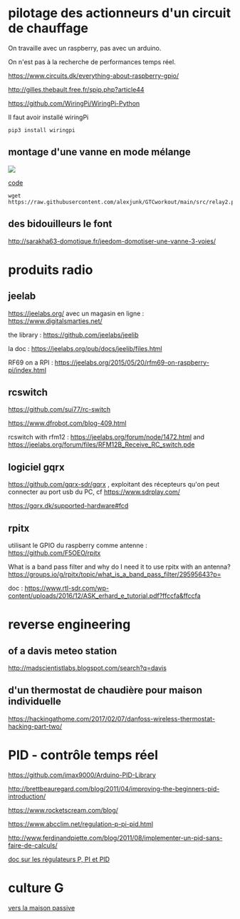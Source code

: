 # pilotage des actionneurs d'un circuit de chauffage

On travaille avec un raspberry, pas avec un arduino. 

On n'est pas à la recherche de performances temps réel.

https://www.circuits.dk/everything-about-raspberry-gpio/

http://gilles.thebault.free.fr/spip.php?article44

https://github.com/WiringPi/WiringPi-Python

Il faut avoir installé wiringPi

```
pip3 install wiringpi
```

## montage d'une vanne en mode mélange

![](images/montage_relays_V3V_mélange.jpeg)

[code](src/relay2.py)

```
wget https://raw.githubusercontent.com/alexjunk/GTCworkout/main/src/relay2.py
```
## des bidouilleurs le font

http://sarakha63-domotique.fr/jeedom-domotiser-une-vanne-3-voies/


# produits radio

## jeelab

https://jeelabs.org/ avec un magasin en ligne : https://www.digitalsmarties.net/

the library : https://github.com/jeelabs/jeelib

la doc : https://jeelabs.org/pub/docs/jeelib/files.html

RF69 on a RPI : https://jeelabs.org/2015/05/20/rfm69-on-raspberry-pi/index.html

## rcswitch

https://github.com/sui77/rc-switch

https://www.dfrobot.com/blog-409.html

rcswitch with rfm12 : https://jeelabs.org/forum/node/1472.html and https://jeelabs.org/forum/files/RFM12B_Receive_RC_switch.pde

## logiciel gqrx

https://github.com/gqrx-sdr/gqrx , exploitant des récepteurs qu'on peut connecter au port usb du PC, cf https://www.sdrplay.com/

https://gqrx.dk/supported-hardware#fcd

## rpitx

utilisant le GPIO du raspberry comme antenne : https://github.com/F5OEO/rpitx

What is a band pass filter and why do I need it to use rpitx with an antenna? https://groups.io/g/rpitx/topic/what_is_a_band_pass_filter/29595643?p=

doc : https://www.rtl-sdr.com/wp-content/uploads/2016/12/ASK_erhard_e_tutorial.pdf?ffccfa&ffccfa


# reverse engineering 

## of a davis meteo station

http://madscientistlabs.blogspot.com/search?q=davis

## d'un thermostat de chaudière pour maison individuelle

https://hackingathome.com/2017/02/07/danfoss-wireless-thermostat-hacking-part-two/



# PID - contrôle temps réel

https://github.com/imax9000/Arduino-PID-Library

http://brettbeauregard.com/blog/2011/04/improving-the-beginners-pid-introduction/

https://www.rocketscream.com/blog/

https://www.abcclim.net/regulation-p-pi-pid.html

http://www.ferdinandpiette.com/blog/2011/08/implementer-un-pid-sans-faire-de-calculs/

[doc sur les régulateurs P, PI et PID](regulateurs_standards.pdf)

# culture G

[vers la maison passive](https://trystanlea.org.uk/)


